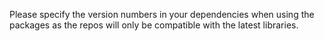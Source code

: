 Please specify the version numbers in your dependencies when using the packages as the repos will only be compatible with the latest libraries.
